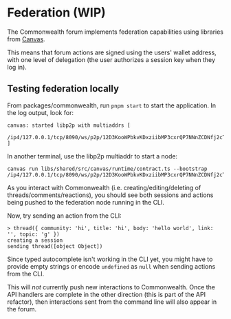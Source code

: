 # Federation (WIP)

The Commonwealth forum implements federation capabilities using
libraries from [Canvas](https://docs.canvas.xyz).

This means that forum actions are signed using the users' wallet
address, with one level of delegation (the user authorizes a session
key when they log in).

## Testing federation locally

From packages/commonwealth, run `pnpm start` to start the
application. In the log output, look for:

```
canvas: started libp2p with multiaddrs [
    /ip4/127.0.0.1/tcp/8090/ws/p2p/12D3KooWPbkvKDxziibMP3cxrQP7NNnZCDNfj2cT3Ej3TH23wWBS
]
```

In another terminal, use the libp2p multiaddr to start a node:

```
canvas run libs/shared/src/canvas/runtime/contract.ts --bootstrap /ip4/127.0.0.1/tcp/8090/ws/p2p/12D3KooWPbkvKDxziibMP3cxrQP7NNnZCDNfj2cT3Ej3TH23wWBS
```

As you interact with Commonwealth
(i.e. creating/editing/deleting of threads/comments/reactions), you
should see both sessions and actions being pushed to the federation
node running in the CLI.

Now, try sending an action from the CLI:

```
> thread({ community: 'hi', title: 'hi', body: 'hello world', link: '', topic: 'g' })
creating a session
sending thread([object Object])
```

Since typed autocomplete isn't working in the CLI yet, you might have
to provide empty strings or encode `undefined` as `null` when sending
actions from the CLI.

This will *not* currently push new interactions to Commonwealth. Once
the API handlers are complete in the other direction (this is part of the
API refactor), then interactions sent from the command line will also
appear in the forum.
